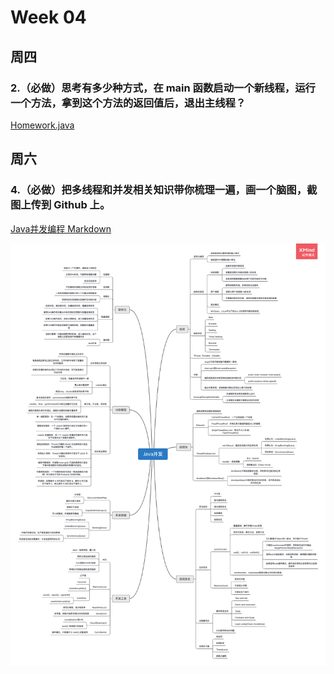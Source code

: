 # Week 04
## 周四
### 2.（必做）思考有多少种方式，在 main 函数启动一个新线程，运行一个方法，拿到这个方法的返回值后，退出主线程？
[Homework.java](./Homework.java)

## 周六
### 4.（必做）把多线程和并发相关知识带你梳理一遍，画一个脑图，截图上传到 Github 上。

[Java并发编程 Markdown](./Java并发编程.md)

![Java并发编程 Markdown](./Java并发编程.png)